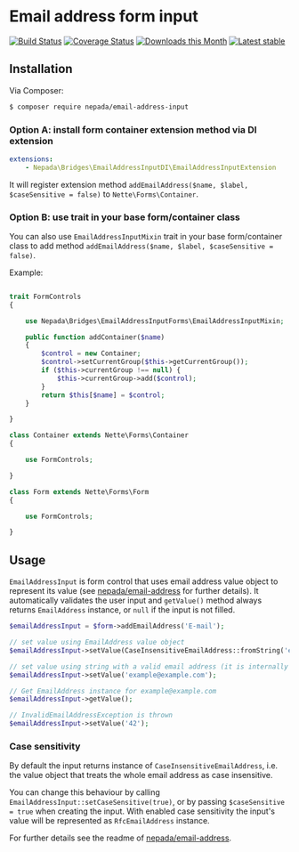 Email address form input
========================

[![Build Status](https://github.com/nepada/email-address-input/workflows/CI/badge.svg)](https://github.com/nepada/email-address-input/actions?query=workflow%3ACI+branch%3Amaster)
[![Coverage Status](https://coveralls.io/repos/github/nepada/email-address-input/badge.svg?branch=master)](https://coveralls.io/github/nepada/email-address-input?branch=master)
[![Downloads this Month](https://img.shields.io/packagist/dm/nepada/email-address-input.svg)](https://packagist.org/packages/nepada/email-address-input)
[![Latest stable](https://img.shields.io/packagist/v/nepada/email-address-input.svg)](https://packagist.org/packages/nepada/email-address-input)


Installation
------------

Via Composer:

```sh
$ composer require nepada/email-address-input
```

### Option A: install form container extension method via DI extension

```yaml
extensions:
    - Nepada\Bridges\EmailAddressInputDI\EmailAddressInputExtension
```

It will register extension method `addEmailAddress($name, $label, $caseSensitive = false)` to `Nette\Forms\Container`.


### Option B: use trait in your base form/container class

You can also use `EmailAddressInputMixin` trait in your base form/container class to add method `addEmailAddress($name, $label, $caseSensitive = false)`.

Example:

```php

trait FormControls
{

    use Nepada\Bridges\EmailAddressInputForms\EmailAddressInputMixin;

    public function addContainer($name)
    {
        $control = new Container;
        $control->setCurrentGroup($this->getCurrentGroup());
        if ($this->currentGroup !== null) {
            $this->currentGroup->add($control);
        }
        return $this[$name] = $control;
    }

}

class Container extends Nette\Forms\Container
{

    use FormControls;

}

class Form extends Nette\Forms\Form
{

    use FormControls;

}

``` 


Usage
-----

`EmailAddressInput` is form control that uses email address value object to represent its value (see [nepada/email-address](https://github.com/nepada/email-address) for further details).
It automatically validates the user input and `getValue()` method always returns `EmailAddress` instance, or `null` if the input is not filled.

```php
$emailAddressInput = $form->addEmailAddress('E-mail');

// set value using EmailAddress value object
$emailAddressInput->setValue(CaseInsensitiveEmailAddress::fromString('example@example.com'));

// set value using string with a valid email address (it is internally converted to EmailAddress value object)
$emailAddressInput->setValue('example@example.com');

// Get EmailAddress instance for example@example.com
$emailAddressInput->getValue();

// InvalidEmailAddressException is thrown
$emailAddressInput->setValue('42');
```

### Case sensitivity

By default the input returns instance of `CaseInsensitiveEmailAddress`, i.e. the value object that treats the whole email address as case insensitive.

You can change this behaviour by calling `EmailAddressInput::setCaseSensitive(true)`, or by passing `$caseSensitive = true` when creating the input. With enabled case sensitivity the input's value will be represented as `RfcEmailAddress` instance.

For further details see the readme of [nepada/email-address](https://github.com/nepada/email-address).
